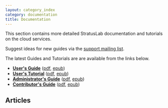 ```yaml
---
layout: category_index
category: documentation
title: Documentation
---
```


This section contains more detailed StratusLab documentation and
tutorials on the cloud services.

Suggest ideas for new guides via the [support mailing list](/about).

The latest Guides and Tutorials are are available from the links
below.

* [**User's Guide**](release/13.05.0/users-guide/users-guide.html)
    ([pdf](release/13.05.0/users-guide/users-guide.pdf),
    [epub](release/13.05.0/users-guide/users-guide.epub)) 
* [**User's Tutorial**](release/13.05.0/users-tutorial/users-tutorial.html)
    ([pdf](release/13.05.0/users-tutorial/users-tutorial.pdf),
    [epub](release/13.05.0/users-tutorial/users-tutorial.epub)) 
* [**Administrator's Guide**](release/13.05.0/administrators-guide/administrators-guide.html)
    ([pdf](release/13.05.0/administrators-guide/administrators-guide.pdf),
    [epub](release/13.05.0/administrators-guide/administrators-guide.epub))
* [**Contributor's Guide**](release/13.05.0/contributors-guide/contributors-guide.html)
    ([pdf](release/13.05.0/contributors-guide/contributors-guide.pdf),
    [epub](release/13.05.0/contributors-guide/contributors-guide.epub))

## Articles

